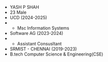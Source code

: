 - YASH P SHAH
- 23 Male
- UCD (2024-2025)
-   - Msc Information Systems
- Software AG (2023-2024)
-  -   Assistant Consusltant
- SRMIST - CHENNAI (2019-2023)
-   B.tech Computer Science & Engineering(CSE)

<!---
YashPShah2001/YashPShah2001 is a ✨ special ✨ repository because its `README.md` (this file) appears on your GitHub profile.
You can click the Preview link to take a look at your changes.
--->
